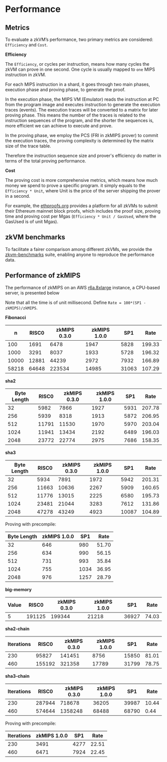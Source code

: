 # Performance

## Metrics
To evaluate a zkVM’s performance, two primary metrics are considered: `Efficiency` and `Cost`.

**Efficiency** 

The `Efficiency`, or cycles per instruction, means how many cycles the zkVM can prove in one second. One cycle is usually mapped to `one` MIPS instruction in zkVM. 

For each MIPS instruction in a shard, it goes through two main phases, execution phase and proving phase, to generate the proof. 

In the execution phase, the MIPS VM (Emulator) reads the instruction at PC from the program image and executes instruction to generate the execution traces (events). The execution traces will be converted to a matrix for later proving phase. This means the number of the traces is related to the instruction sequences of the program, and the shorter the sequences is, more efficient we can achieve to execute and prove.  

In the proving phase, we employ the PCS (FRI in zkMIPS prover) to commit the execution traces, the proving complexity is determined by the matrix size of the trace table.

Therefore the instruction sequence size and prover's efficiency do matter in terms of the total proving performance. 

**Cost**

The proving cost is more comprehensive metrics, which means how much money we spend to prove a specific program. it simply equals to the `Efficiency * Unit`, where Unit is the price of the server shipping the prover in a second. 
 

For example, the [ethproofs.org](https://ethproofs.org/) provides a platform for all zkVMs to submit their Ethereum mainnet block proofs, which includes the proof size, proving time and proving cost per Mgas (`Efficiency * Unit / GasUsed`, where the GasUsed is of unit Mgas).


## zkVM benchmarks

To facilitate a fairer comparison among different zkVMs, we provide the [zkvm-benchmarks](https://github.com/zkMIPS/zkvm-benchmarks)  suite, enabling anyone to reproduce the performance data.


## Performance of zkMIPS

The performance of zkMIPS on an AWS [r6a.8xlarge](https://instances.vantage.sh/aws/ec2/r6a.8xlarge) instance, a CPU-based server, is presented below

Note that all the time is of unit millisecond. Define `Rate = 100*(SP1 - zkMIPS)/zkMIPS`.


**Fibonacci**

| n      | RISC0  | zkMIPS 0.3.0 | zkMIPS 1.0.0 | SP1     | Rate   |
|--------|--------|--------|--------|---------|--------|
| 100    | 1691   | 6478   | 1947   | 5828    | 199.33 |
| 1000   | 3291   | 8037   | 1933   | 5728    | 196.32 |
| 10000  | 12881  | 44239  | 2972   | 7932    | 166.89 |
| 58218  | 64648  | 223534 | 14985  | 31063   | 107.29 |

**sha2**

| Byte Length | RISC0  | zkMIPS 0.3.0 | zkMIPS 1.0.0 | SP1   | Rate   |
|-------------|--------|--------|--------|-------|--------|
| 32          | 5982   | 7866   | 1927   | 5931  | 207.78 |
| 256         | 5939   | 8318   | 1913   | 5872  | 206.95 |
| 512         | 11791  | 11530  | 1970   | 5970  | 203.04 |
| 1024        | 11941  | 13434  | 2192   | 6489  | 196.03 |
| 2048        | 23772  | 22774  | 2975   | 7686  | 158.35 |

**sha3**

| Byte Length | RISC0  | zkMIPS 0.3.0 | zkMIPS 1.0.0 | SP1   | Rate   |
|-------------|--------|--------|--------|-------|--------|
| 32          | 5934   | 7891   | 1972   | 5942  | 201.31 |
| 256         | 11663  | 10636  | 2267   | 5909  | 160.65 |
| 512         | 11776  | 13015  | 2225   | 6580  | 195.73 |
| 1024        | 23481  | 21044  | 3283   | 7612  | 131.86 |
| 2048        | 47278  | 43249  | 4923   | 10087 | 104.89 |

Proving with precompile:

| Byte Length | zkMIPS 1.0.0 | SP1   | Rate  |
|-------------|--------|-------|-------|
| 32          | 646    | 980   | 51.70 |
| 256         | 634    | 990   | 56.15 |
| 512         | 731    | 993   | 35.84 |
| 1024        | 755    | 1034  | 36.95 |
| 2048        | 976    | 1257  | 28.79 |

**big-memory**

| Value | RISC0   | zkMIPS 0.3.0 | zkMIPS 1.0.0 | SP1    | Rate  |
|-------|---------|---------|--------|--------|-------|
| 5     | 191125  | 199344  | 21218  | 36927  | 74.03 |

**sha2-chain**

| Iterations | RISC0  | zkMIPS 0.3.0 | zkMIPS 1.0.0 | SP1    | Rate  |
|------------|--------|---------|--------|--------|-------|
| 230        | 95827  | 141451  | 8756   | 15850  | 81.01 |
| 460        | 155192 | 321358  | 17789  | 31799  | 78.75 |

**sha3-chain**

| Iterations | RISC0   | zkMIPS 0.3.0 | zkMIPS 1.0.0 | SP1    | Rate  |
|------------|---------|----------|--------|--------|-------|
| 230        | 287944  | 718678   | 36205  | 39987  | 10.44 |
| 460        | 574644  | 1358248  | 68488  | 68790  | 0.44  |

Proving with precompile:

| Iterations | zkMIPS 1.0.0 | SP1    | Rate  |
|------------|----------|--------|-------|
| 230        | 3491     | 4277   | 22.51 |
| 460        | 6471     | 7924   | 22.45 |
